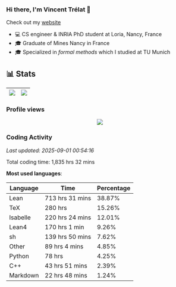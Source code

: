 ### Hi there, I'm Vincent Trélat 👋

Check out my [website](https://vtrelat.github.io)

-   💻 CS engineer & INRIA PhD student at Loria, Nancy, France
-   🎓 Graduate of Mines Nancy in France
-   🎓 Specialized in _formal methods_ which I studied at TU Munich

## 📊 **Stats**

| <img align="center" src="https://readme-stats.clckblog.space/api?username=VTrelat&show_icons=true&include_all_commits=true&theme=tokyonight&hide_border=true" /> | <img align="center" src="https://readme-stats.clckblog.space/api/top-langs/?username=VTrelat&layout=compact&theme=tokyonight&hide_border=true" /> |
| ---------------------------------------------------------------------------------------------------------------------------------------------------------------- | ------------------------------------------------------------------------------------------------------------------------------------------------- |

### Profile views

<p align="center">
 <img src="https://profile-counter.glitch.me/VTrelat/count.svg" />
</p>

<!--automations-->
### Coding Activity
_Last updated: 2025-09-01 00:54:16_

Total coding time: 1,835 hrs 32 mins

**Most used languages**:

| Language | Time | Percentage |
| ------------- | ------------- | ------------- |
| Lean | 713 hrs 31 mins | 38.87% |
| TeX | 280 hrs | 15.26% |
| Isabelle | 220 hrs 24 mins | 12.01% |
| Lean4 | 170 hrs 1 min | 9.26% |
| sh | 139 hrs 50 mins | 7.62% |
| Other | 89 hrs 4 mins | 4.85% |
| Python | 78 hrs | 4.25% |
| C++ | 43 hrs 51 mins | 2.39% |
| Markdown | 22 hrs 48 mins | 1.24% |

